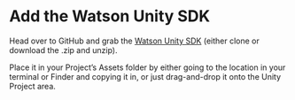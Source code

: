 # Add the Watson Unity SDK

Head over to GitHub and grab the [Watson Unity SDK](https://github.com/watson-developer-cloud/unity-sdk) \(either clone or download the .zip and unzip\). 

Place it in your Project’s Assets folder by either going to the location in your terminal or Finder and copying it in, or just drag-and-drop it onto the Unity Project area.

